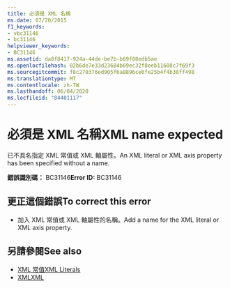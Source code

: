 ```yaml
---
title: 必須是 XML 名稱
ms.date: 07/20/2015
f1_keywords:
- vbc31146
- bc31146
helpviewer_keywords:
- BC31146
ms.assetid: da8f8417-924a-44de-be7b-b69f08edb5ae
ms.openlocfilehash: 02b6de7e33d23684b69ec32f8eeb11608c7f69f3
ms.sourcegitcommit: f8c270376ed905f6a8896ce0fe25b4f4b38ff498
ms.translationtype: MT
ms.contentlocale: zh-TW
ms.lasthandoff: 06/04/2020
ms.locfileid: "84401117"
---
```

# <a name="xml-name-expected"></a><span data-ttu-id="2f6a7-102">必須是 XML 名稱</span><span class="sxs-lookup"><span data-stu-id="2f6a7-102">XML name expected</span></span>
<span data-ttu-id="2f6a7-103">已不具名指定 XML 常值或 XML 軸屬性。</span><span class="sxs-lookup"><span data-stu-id="2f6a7-103">An XML literal or XML axis property has been specified without a name.</span></span>  
  
 <span data-ttu-id="2f6a7-104">**錯誤識別碼：** BC31146</span><span class="sxs-lookup"><span data-stu-id="2f6a7-104">**Error ID:** BC31146</span></span>  
  
## <a name="to-correct-this-error"></a><span data-ttu-id="2f6a7-105">更正這個錯誤</span><span class="sxs-lookup"><span data-stu-id="2f6a7-105">To correct this error</span></span>  
  
- <span data-ttu-id="2f6a7-106">加入 XML 常值或 XML 軸屬性的名稱。</span><span class="sxs-lookup"><span data-stu-id="2f6a7-106">Add a name for the XML literal or XML axis property.</span></span>  
  
## <a name="see-also"></a><span data-ttu-id="2f6a7-107">另請參閱</span><span class="sxs-lookup"><span data-stu-id="2f6a7-107">See also</span></span>

- [<span data-ttu-id="2f6a7-108">XML 常值</span><span class="sxs-lookup"><span data-stu-id="2f6a7-108">XML Literals</span></span>](../language-reference/xml-literals/index.md)
- [<span data-ttu-id="2f6a7-109">XML</span><span class="sxs-lookup"><span data-stu-id="2f6a7-109">XML</span></span>](../programming-guide/language-features/xml/index.md)
